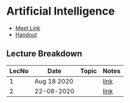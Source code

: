 # Artificial Intelligence

- [Meet Link](https://meet.google.com/uqg-hajn-pdi)
- [Handout]()

## Lecture Breakdown

| LecNo | Date        | Topic | Notes                       |
| ----- | ----------- | ----- | --------------------------- |
| 1     | Aug 18 2020 |       | [link](Lec1Aug18/README.md) |
| 2     | 22-08-2020  |       | [link](Lec2Aug22/README.md) |